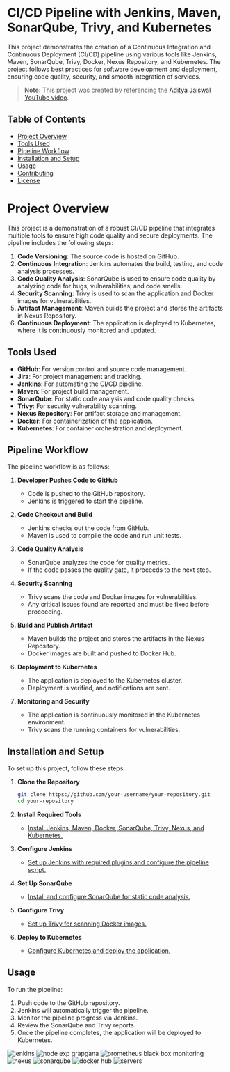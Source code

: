 ﻿

# CI/CD Pipeline with Jenkins, Maven, SonarQube, Trivy, and Kubernetes

This project demonstrates the creation of a Continuous Integration and Continuous Deployment (CI/CD) pipeline using various tools like Jenkins, Maven, SonarQube, Trivy, Docker, Nexus Repository, and Kubernetes. The project follows best practices for software development and deployment, ensuring code quality, security, and smooth integration of services.

> **Note:** This project was created by referencing the [Aditya Jaiswal YouTube video](https://www.linkedin.com/in/adityajaiswal7/).


## Table of Contents

- [Project Overview](#project-overview)
- [Tools Used](#tools-used)
- [Pipeline Workflow](#pipeline-workflow)
- [Installation and Setup](#installation-and-setup)
- [Usage](#usage)
- [Contributing](#contributing)
- [License](#license)

# Project Overview

This project is a demonstration of a robust CI/CD pipeline that integrates multiple tools to ensure high code quality and secure deployments. The pipeline includes the following steps:

1. **Code Versioning**: The source code is hosted on GitHub.
2. **Continuous Integration**: Jenkins automates the build, testing, and code analysis processes.
3. **Code Quality Analysis**: SonarQube is used to ensure code quality by analyzing code for bugs, vulnerabilities, and code smells.
4. **Security Scanning**: Trivy is used to scan the application and Docker images for vulnerabilities.
5. **Artifact Management**: Maven builds the project and stores the artifacts in Nexus Repository.
6. **Continuous Deployment**: The application is deployed to Kubernetes, where it is continuously monitored and updated.

## Tools Used

- **GitHub**: For version control and source code management.
- **Jira**: For project management and tracking.
- **Jenkins**: For automating the CI/CD pipeline.
- **Maven**: For project build management.
- **SonarQube**: For static code analysis and code quality checks.
- **Trivy**: For security vulnerability scanning.
- **Nexus Repository**: For artifact storage and management.
- **Docker**: For containerization of the application.
- **Kubernetes**: For container orchestration and deployment.

## Pipeline Workflow

The pipeline workflow is as follows:

1. **Developer Pushes Code to GitHub**
   - Code is pushed to the GitHub repository.
   - Jenkins is triggered to start the pipeline.

2. **Code Checkout and Build**
   - Jenkins checks out the code from GitHub.
   - Maven is used to compile the code and run unit tests.

3. **Code Quality Analysis**
   - SonarQube analyzes the code for quality metrics.
   - If the code passes the quality gate, it proceeds to the next step.

4. **Security Scanning**
   - Trivy scans the code and Docker images for vulnerabilities.
   - Any critical issues found are reported and must be fixed before proceeding.

5. **Build and Publish Artifact**
   - Maven builds the project and stores the artifacts in the Nexus Repository.
   - Docker images are built and pushed to Docker Hub.

6. **Deployment to Kubernetes**
   - The application is deployed to the Kubernetes cluster.
   - Deployment is verified, and notifications are sent.

7. **Monitoring and Security**
   - The application is continuously monitored in the Kubernetes environment.
   - Trivy scans the running containers for vulnerabilities.

## Installation and Setup

To set up this project, follow these steps:

1. **Clone the Repository**
   ```bash
   git clone https://github.com/your-username/your-repository.git
   cd your-repository
   ```

2. **Install Required Tools**
   - [Install Jenkins, Maven, Docker, SonarQube, Trivy, Nexus, and Kubernetes.](https://github.com/Adityalodhi/CICD-PIPELINE/tree/main/CIDI%20pipeline%20Codes/PHASE-1)

3. **Configure Jenkins**
   - [Set up Jenkins with required plugins and configure the pipeline script.](https://github.com/Adityalodhi/CICD-PIPELINE/blob/main/CIDI%20pipeline%20Codes/PHASE-1/Jenkins.md)

4. **Set Up SonarQube**
   - [Install and configure SonarQube for static code analysis.](https://github.com/Adityalodhi/CICD-PIPELINE/blob/main/CIDI%20pipeline%20Codes/PHASE-1/Sonarqube.md)

5. **Configure Trivy**
   - [Set up Trivy for scanning Docker images.](https://github.com/Adityalodhi/CICD-PIPELINE/blob/main/CIDI%20pipeline%20Codes/PHASE-1/trivet.md)

6. **Deploy to Kubernetes**
   - [Configure Kubernetes and deploy the application.](https://github.com/Adityalodhi/CICD-PIPELINE/blob/main/CIDI%20pipeline%20Codes/PHASE-1/2.%20K8-Setup.md)

## Usage

To run the pipeline:

1. Push code to the GitHub repository.
2. Jenkins will automatically trigger the pipeline.
3. Monitor the pipeline progress via Jenkins.
4. Review the SonarQube and Trivy reports.
5. Once the pipeline completes, the application will be deployed to Kubernetes.

![jenkins](https://github.com/user-attachments/assets/6359d113-1892-4fd7-b99a-2d1ffa96d334)
![node exp grapgana](https://github.com/user-attachments/assets/4b5b29ee-ba95-4115-800d-e2288fde45c4)
![prometheus black box monitoring](https://github.com/user-attachments/assets/065be8e5-d201-43c4-a278-e19d087106bb)
![nexus](https://github.com/user-attachments/assets/d7c38702-0dd4-4415-9ffb-113ff3f59e1c)
![sonarqube](https://github.com/user-attachments/assets/254e6dad-e362-438a-8a05-649bafa0ad4c)
![docker hub](https://github.com/user-attachments/assets/5ef7d803-77b7-4600-9781-f21fa1df5444)
![servers](https://github.com/user-attachments/assets/d72d3c4c-9541-4e03-844d-0f9937f6e0ee)
